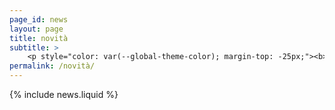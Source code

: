 ```yaml
---
page_id: news
layout: page
title: novità
subtitle: >
    <p style="color: var(--global-theme-color); margin-top: -25px;"><b> <a href="#" onclick="window.location.href='https://marcorosso.com/news/'; return false;">news</a>&nbsp;|&nbsp;<a href='https://marcorosso.com/es/novedades/'>novedades</a> </b></p>
permalink: /novità/
---
```


  {% include news.liquid %}
